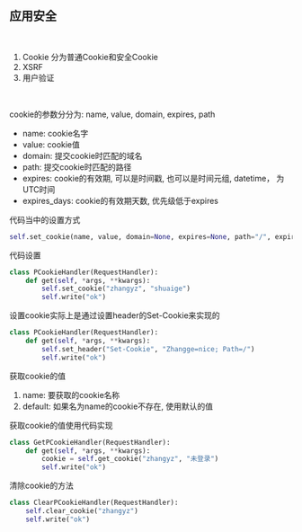
## 应用安全

<br/>

1) Cookie 分为普通Cookie和安全Cookie
2) XSRF
3) 用户验证

<br/>

cookie的参数分分为: name, value, domain, expires, path

* name: cookie名字
* value: cookie值
* domain: 提交cookie时匹配的域名
* path: 提交cookie时匹配的路径
* expires: cookie的有效期, 可以是时间戳, 也可以是时间元组, datetime， 为UTC时间
* expires_days: cookie的有效期天数, 优先级低于expires

代码当中的设置方式

```python
self.set_cookie(name, value, domain=None, expires=None, path="/", expires_days=None, **kwargs)
```

代码设置

```python
class PCookieHandler(RequestHandler):
    def get(self, *args, **kwargs):
        self.set_cookie("zhangyz", "shuaige")
        self.write("ok")
```

设置cookie实际上是通过设置header的Set-Cookie来实现的

```python
class PCookieHandler(RequestHandler):
    def get(self, *args, **kwargs):
        self.set_header("Set-Cookie", "Zhangge=nice; Path=/")
        self.write("ok")
```


获取cookie的值

1) name: 要获取的cookie名称
2) default: 如果名为name的cookie不存在, 使用默认的值

获取cookie的值使用代码实现

```python
class GetPCookieHandler(RequestHandler):
    def get(self, *args, **kwargs):
        cookie = self.get_cookie("zhangyz", "未登录")
        self.write("ok")
```

清除cookie的方法 

```python
class ClearPCookieHandler(RequestHandler):
    self.clear_cookie("zhangyz")
    self.write("ok")
```
